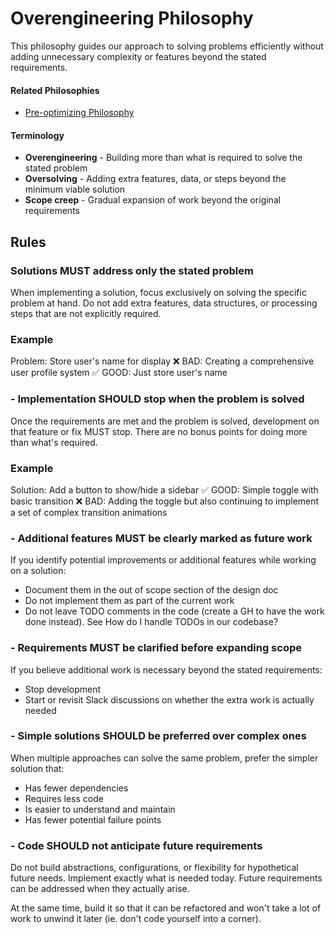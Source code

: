 # Overengineering Philosophy
This philosophy guides our approach to solving problems efficiently without adding unnecessary complexity or features beyond the stated requirements.

#### Related Philosophies
- [Pre-optimizing Philosophy](/contributingGuides/philosophies/PREOPTIMIZING.md)

#### Terminology
- **Overengineering** - Building more than what is required to solve the stated problem
- **Oversolving** - Adding extra features, data, or steps beyond the minimum viable solution
- **Scope creep** - Gradual expansion of work beyond the original requirements

## Rules

### Solutions MUST address only the stated problem
When implementing a solution, focus exclusively on solving the specific problem at hand. Do not add extra features, data structures, or processing steps that are not explicitly required.

### Example
Problem: Store user's name for display
❌ BAD: Creating a comprehensive user profile system
✅ GOOD: Just store user's name

### - Implementation SHOULD stop when the problem is solved
Once the requirements are met and the problem is solved, development on that feature or fix MUST stop. There are no bonus points for doing more than what's required.

### Example
Solution: Add a button to show/hide a sidebar
✅ GOOD: Simple toggle with basic transition
❌ BAD: Adding the toggle but also continuing to implement a set of complex transition animations

### - Additional features MUST be clearly marked as future work
If you identify potential improvements or additional features while working on a solution:
- Document them in the out of scope section of the design doc 
- Do not implement them as part of the current work
- Do not leave TODO comments in the code (create a GH to have the work done instead). See How do I handle TODOs in our codebase?

### - Requirements MUST be clarified before expanding scope
If you believe additional work is necessary beyond the stated requirements:
- Stop development
- Start or revisit Slack discussions on whether the extra work is actually needed

### - Simple solutions SHOULD be preferred over complex ones
When multiple approaches can solve the same problem, prefer the simpler solution that:
- Has fewer dependencies
- Requires less code
- Is easier to understand and maintain
- Has fewer potential failure points

### - Code SHOULD not anticipate future requirements
Do not build abstractions, configurations, or flexibility for hypothetical future needs. Implement exactly what is needed today. Future requirements can be addressed when they actually arise.

At the same time, build it so that it can be refactored and won't take a lot of work to unwind it later (ie. don't code yourself into a corner).

